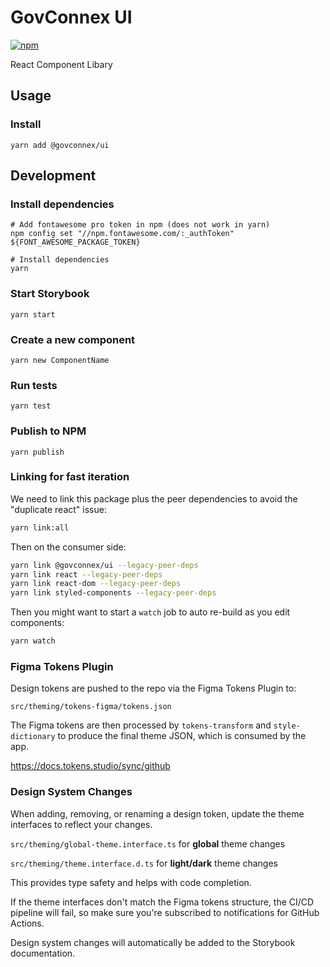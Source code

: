 # GovConnex UI

[![npm](https://img.shields.io/npm/v/@govconnex/ui)](https://www.npmjs.com/package/@govconnex/ui)

React Component Libary

## Usage

### Install

```
yarn add @govconnex/ui
```

## Development

### Install dependencies

```
# Add fontawesome pro token in npm (does not work in yarn)
npm config set "//npm.fontawesome.com/:_authToken" ${FONT_AWESOME_PACKAGE_TOKEN}

# Install dependencies
yarn
```

### Start Storybook

```
yarn start
```

### Create a new component

```
yarn new ComponentName
```

### Run tests

```
yarn test
```

### Publish to NPM

```
yarn publish
```


### Linking for fast iteration

We need to link this package plus the peer dependencies to avoid the "duplicate react" issue:

```sh
yarn link:all
```

Then on the consumer side:

```sh
yarn link @govconnex/ui --legacy-peer-deps
yarn link react --legacy-peer-deps
yarn link react-dom --legacy-peer-deps
yarn link styled-components --legacy-peer-deps
```

Then you might want to start a `watch` job to auto re-build as you edit components:

```sh
yarn watch
```

### Figma Tokens Plugin

Design tokens are pushed to the repo via the Figma Tokens Plugin to:

```src/theming/tokens-figma/tokens.json```

The Figma tokens are then processed by ```tokens-transform``` and ```style-dictionary``` to produce the final theme JSON, which is consumed by the app.

https://docs.tokens.studio/sync/github

### Design System Changes

When adding, removing, or renaming a design token, update the theme interfaces to reflect your changes.

```src/theming/global-theme.interface.ts``` for **global** theme changes

```src/theming/theme.interface.d.ts``` for **light/dark** theme changes

This provides type safety and helps with code completion.

If the theme interfaces don't match the Figma tokens structure, the CI/CD pipeline will fail,
so make sure you're subscribed to notifications for GitHub Actions.

Design system changes will automatically be added to the Storybook documentation.
